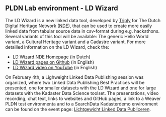 <H2>PLDN Lab environment - LD Wizard</H2>

The LD Wizard is a new linked data tool, developed by [Triply](https://triply.cc/) for The Dutch Digital Heritage Network ([NDE](https://www.netwerkdigitaalerfgoed.nl/en/)), that can be used to create more easily linked data from tabular source data in csv-format during e.g. hackathons. Several variants of this tool will be available: The generic Hello World variant, a Cultural Heritage variant and a Cadastre variant. For more detailled information on the LD Wizard, check the:

- [LD Wizard NDE Homepage](https://ldwizard.netwerkdigitaalerfgoed.nl/) (in Dutch)
- [LD Wizard pages on Github](https://github.com/netwerk-digitaal-erfgoed/LDWizard) (in English)
- [LD Wizard video on YouTube](https://youtu.be/VO61pqKWw7A) (in English)

On February 4th, a Lighweight Linked Data Publishing session was organized, where two Linked Data Publishing Best Practices will be presented, one for smaller datasets with the LD Wizard and one for large datasets with the Kadaster Data Science toolset. The presentations, video recording, chat text, links to websites and GitHub pages, a link to a Weaver PLDN test environmenta and to a SearchData  Kadasterdemo environment can be found on the event page: [Lichtgewicht Linked Data Publiceren](https://www.pldn.nl/wiki/Lichtgewicht_Linked_Data_Publiceren_%E2%80%93_4_februari_2021).
